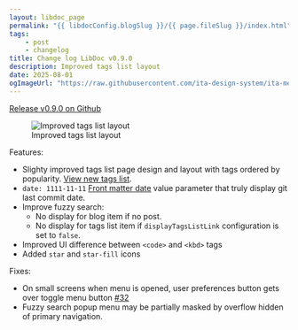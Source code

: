 ```yaml
---
layout: libdoc_page
permalink: "{{ libdocConfig.blogSlug }}/{{ page.fileSlug }}/index.html"
tags:
    - post
    - changelog
title: Change log LibDoc v0.9.0
description: Improved tags list layout
date: 2025-08-01
ogImageUrl: "https://raw.githubusercontent.com/ita-design-system/ita-medias/refs/heads/main/libdoc-v0.9.0.avif"
---
```

[Release v0.9.0 on Github](https://github.com/ita-design-system/eleventy-libdoc/releases/tag/0.9.0)

<figure class="long-shadow">
    <img src="{{ ogImageUrl }}"
        alt="Improved tags list layout">
    <figcaption>Improved tags list layout</figcaption>
</figure>

Features:

* Slighty improved tags list page design and layout with tags ordered by popularity. [View new tags list](https://eleventy-libdoc.netlify.app/tags/).
* `date: 1111-11-11` [Front matter date](/content/front-matter/date.md#git-last-modified-date) value parameter that truly display git last commit date.
* Improve fuzzy search: 
    * No display for blog item if no post.
    * No display for tags list item if `displayTagsListLink` configuration is set to `false`.
* Improved UI difference between `<code>` and `<kbd>` tags
* Added `star` and `star-fill` icons

Fixes:

* On small screens when menu is opened, user preferences button gets over toggle menu button [#32](https://github.com/ita-design-system/eleventy-libdoc/issues/32)
* Fuzzy search popup menu may be partially masked by overflow hidden of primary navigation.
